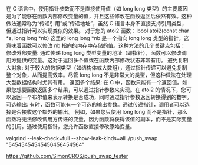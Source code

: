 

在 C 语言中，使用指针参数而不是直接使用值（如 long long 类型）的主要原因是为了能够在函数内部修改变量的值，并且这些修改在函数返回后依然有效。这种做法通常称为“传递引用”或“传递地址”，虽然 C 语言本身不直接支持引用类型，但通过指针可以实现类似的效果。
对于您的 atoi2 函数： bool atoi2(const char *s, long long *nb)
这里的 long long *nb 是一个指向 long long 类型的指针，这意味着函数可以修改 nb 指向的内存中存储的值。这种方法的几个关键点包括：
修改外部变量:
通过传递 long long 类型变量的地址（即指针），函数可以修改调用方提供的变量。这对于返回多个值或在函数内部修改状态非常有用。
避免复制大对象:
对于较大的数据类型（如结构体或大数组），通过指针传递可以避免复制整个对象，从而提高效率。尽管 long long 不是非常大的类型，但这种做法在处理大型数据结构时尤其有用。
返回多个结果:
在 C 中，函数只能有一个返回值。如果您想要函数返回多个结果，可以通过指针参数来实现。在 atoi2 的情况下，您可以返回一个布尔值来表示转换是否成功，同时通过指针参数返回转换得到的数字。
可选输出:
有时，函数可能有一个可选的输出参数。通过传递指针，调用者可以选择是否接收这个额外的输出。
例如，如果您只使用 long long 而不是指针，那么函数将无法修改调用方传递的变量，因为函数将获得该值的副本，而不是实际变量的引用。通过使用指针，您允许函数直接修改原始变量。





valgrind --leak-check=full --show-leak-kinds=all ./push_swap "54545454545456456454564"

https://github.com/SimonCROS/push_swap_tester  
